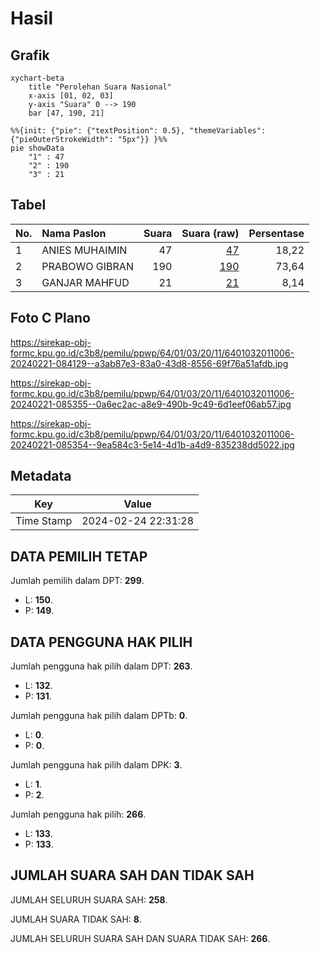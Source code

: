 # Hasil

## Grafik

```mermaid
xychart-beta
    title "Perolehan Suara Nasional"
    x-axis [01, 02, 03]
    y-axis "Suara" 0 --> 190
    bar [47, 190, 21]
```

```mermaid
%%{init: {"pie": {"textPosition": 0.5}, "themeVariables": {"pieOuterStrokeWidth": "5px"}} }%%
pie showData
    "1" : 47
    "2" : 190
    "3" : 21
```

## Tabel

| No. | Nama Paslon    | Suara | Suara (raw) | Persentase |
|:--- |:-------------- | -----:| -----------:| ----------:|
| 1   | ANIES MUHAIMIN | 47    | [47][p-1]   | 18,22      |
| 2   | PRABOWO GIBRAN | 190   | [190][p-2]  | 73,64      |
| 3   | GANJAR MAHFUD  | 21    | [21][p-3]   | 8,14       |


[p-1]: https://github.com/gigit-pemilu/pemilu-2024/blob/main/pilpres/hitung-suara/sub/64-kalimantan-timur/sub/01-paser/sub/03-paser-belengkong/sub/2011-laburan-baru/sub/006-tps/sub/paslon-1.txt
[p-2]: https://github.com/gigit-pemilu/pemilu-2024/blob/main/pilpres/hitung-suara/sub/64-kalimantan-timur/sub/01-paser/sub/03-paser-belengkong/sub/2011-laburan-baru/sub/006-tps/sub/paslon-2.txt
[p-3]: https://github.com/gigit-pemilu/pemilu-2024/blob/main/pilpres/hitung-suara/sub/64-kalimantan-timur/sub/01-paser/sub/03-paser-belengkong/sub/2011-laburan-baru/sub/006-tps/sub/paslon-3.txt

## Foto C Plano

https://sirekap-obj-formc.kpu.go.id/c3b8/pemilu/ppwp/64/01/03/20/11/6401032011006-20240221-084129--a3ab87e3-83a0-43d8-8556-69f76a51afdb.jpg

https://sirekap-obj-formc.kpu.go.id/c3b8/pemilu/ppwp/64/01/03/20/11/6401032011006-20240221-085355--0a6ec2ac-a8e9-490b-9c49-6d1eef06ab57.jpg

https://sirekap-obj-formc.kpu.go.id/c3b8/pemilu/ppwp/64/01/03/20/11/6401032011006-20240221-085354--9ea584c3-5e14-4d1b-a4d9-835238dd5022.jpg


## Metadata

| Key        | Value               |
| ---------- | ------------------- |
| Time Stamp | 2024-02-24 22:31:28 |


## DATA PEMILIH TETAP

Jumlah pemilih dalam DPT: **299**.
 * L: **150**.
 * P: **149**.

## DATA PENGGUNA HAK PILIH

Jumlah pengguna hak pilih dalam DPT: **263**.
 * L: **132**.
 * P: **131**.

Jumlah pengguna hak pilih dalam DPTb: **0**.
 * L: **0**.
 * P: **0**.

Jumlah pengguna hak pilih dalam DPK: **3**.
 * L: **1**.
 * P: **2**.

Jumlah pengguna hak pilih: **266**.
 * L: **133**.
 * P: **133**.

## JUMLAH SUARA SAH DAN TIDAK SAH

JUMLAH SELURUH SUARA SAH: **258**.

JUMLAH SUARA TIDAK SAH: **8**.

JUMLAH SELURUH SUARA SAH DAN SUARA TIDAK SAH: **266**.


